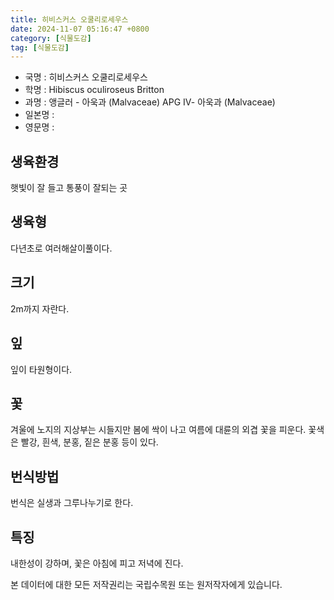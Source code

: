 ```yaml
---
title: 히비스커스 오쿨리로세우스
date: 2024-11-07 05:16:47 +0800
category: [식물도감]
tag: [식물도감]
---
```




- 국명 : 히비스커스 오쿨리로세우스
- 학명 : Hibiscus oculiroseus Britton
- 과명 : 앵글러 - 아욱과 (Malvaceae) APG Ⅳ- 아욱과 (Malvaceae)
- 일본명 : 
- 영문명 : 


## 생육환경
햇빛이 잘 들고 통풍이 잘되는 곳
## 생육형
다년초로 여러해살이풀이다.
## 크기
2m까지 자란다.
## 잎
잎이 타원형이다.
## 꽃
겨울에 노지의 지상부는 시들지만 봄에 싹이 나고 여름에 대륜의 외겹 꽃을 피운다. 꽃색은 빨강, 흰색, 분홍, 짙은 분홍 등이 있다.
## 번식방법
번식은 실생과 그루나누기로 한다.
## 특징
내한성이 강하며, 꽃은 아침에 피고 저녁에 진다.






본 데이터에 대한 모든 저작권리는 국립수목원 또는 원저작자에게 있습니다.
